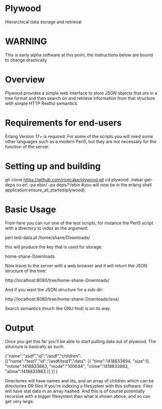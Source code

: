 Plywood
======

Hierarchical data storage and retrieval

WARNING
=======

This is early alpha software at this point, the
instructions below are bound to change drastically

Overview
========

Plywood provides a simple web interface to store JSON
objects that are in a tree format and then search on
and retrieve information from that structure with
simple HTTP Restful semantics.

Requirements for end-users
==========================

Erlang Version 17+ is required.
For some of the scripts you will need some other languages such as a modern Perl5,
but they are not necessary for the function of the server.

Setting up and building
=======================

  git clone https://github.com/ricecake/plywood.git
  cd plywood
  ./rebar get-deps co
  erl -pa ebin/ -pa deps/*/ebin
    #you will now be in the erlang shell
  application:ensure_all_started(plywood).

Basic Usage
===========

From here you can run one of the test scripts, for
instance the Perl5 script with a directory to
index as the argument:

  perl test-data.pl /home/shane/Downloads/

this will produce the key that is used for storage:

  home-shane-Downloads

Now travel to the server with a web browser and it
will return the JSON structure of the tree:

  http://localhost:8080/tree/home-shane-Downloads/

And if you want the JSON structure for a sub-dir:

  http://localhost:8080/tree/home-shane-Downloads/isos/

Search semantics (much like GNU find) is on its way.

Output
======

Once you get this far you'll be able to start pulling
data out of plywood. The structure is basically as such:

{"name":"asdf","id":"/asdf","children":
  [{"name":"test1","id":"/asdf/test1","data":
    [{
      "time":1418833894,
      "size":0,
      "mtime":1418833883,
      "mode":"100644",
      "ctime":1418833883,
      "atime":1418833883
    }]
  }]
}

Directories will have names and ids, and an array of children
which can be directories OR files if you're indexing a filesystem
with this software.
Files will have stat data in an array hashed. And this is of course
potentially recursive with a bigger filesystem than what is shown above,
and so can get very large.
